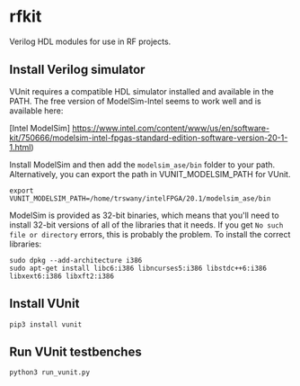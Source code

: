 # rfkit

Verilog HDL modules for use in RF projects.

## Install Verilog simulator

VUnit requires a compatible HDL simulator installed and available in the PATH.
The free version of ModelSim-Intel seems to work well and is available here:

[Intel ModelSim] https://www.intel.com/content/www/us/en/software-kit/750666/modelsim-intel-fpgas-standard-edition-software-version-20-1-1.html)

Install ModelSim and then add the `modelsim_ase/bin` folder to your path.
Alternatively, you can export the path in VUNIT_MODELSIM_PATH for VUnit.

```
export VUNIT_MODELSIM_PATH=/home/trswany/intelFPGA/20.1/modelsim_ase/bin
```

ModelSim is provided as 32-bit binaries, which means that you'll need to
install 32-bit versions of all of the libraries that it needs. If you get
`No such file or directory` errors, this is probably the problem. To install
the correct libraries:

```
sudo dpkg --add-architecture i386
sudo apt-get install libc6:i386 libncurses5:i386 libstdc++6:i386 libxext6:i386 libxft2:i386
```

## Install VUnit

```
pip3 install vunit
```

## Run VUnit testbenches

```
python3 run_vunit.py
```

